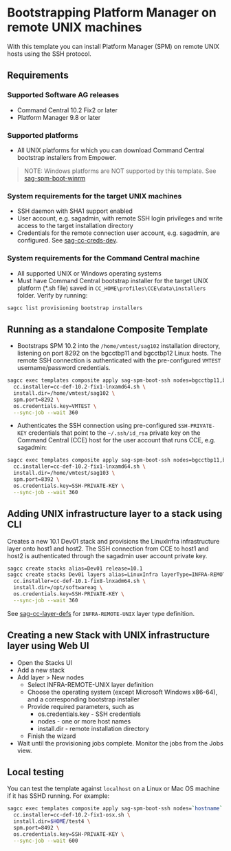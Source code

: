# Bootstrapping Platform Manager on remote UNIX machines

With this template you can install Platform Manager (SPM) on remote
UNIX hosts using the SSH protocol.

## Requirements

### Supported Software AG releases

* Command Central 10.2 Fix2 or later
* Platform Manager 9.8 or later

### Supported platforms

* All UNIX platforms for which you can download Command Central bootstrap installers from Empower.

> NOTE: Windows platforms are NOT supported by this template. See [sag-spm-boot-winrm](../sag-spm-boot-winrm/README.md)

### System requirements for the target UNIX machines

* SSH daemon with SHA1 support enabled
* User account, e.g. sagadmin, with remote SSH login privileges and write access to the target installation directory
* Credentials for the remote connection user account, e.g. sagadmin, are configured. See [sag-cc-creds-dev](../sag-cc-creds-dev/README.md).

### System requirements for the Command Central machine

* All supported UNIX or Windows operating systems
* Must have Command Central bootstrap installer for the target UNIX platform (*.sh file) saved in `CC_HOME\profiles\CCE\data\installers` folder. Verify by running:

```bash
sagcc list provisioning bootstrap installers
```

## Running as a standalone Composite Template

* Bootstraps SPM 10.2 into the `/home/vmtest/sag102` installation directory, listening on port 8292 on
the bgcctbp11 and bgcctbp12 Linux hosts. The remote SSH connection is authenticated with the pre-configured
`VMTEST` username/password credentials.

```bash
sagcc exec templates composite apply sag-spm-boot-ssh nodes=bgcctbp11,bgcctbp12 \
  cc.installer=cc-def-10.2-fix1-lnxamd64.sh \
  install.dir=/home/vmtest/sag102 \
  spm.port=8292 \
  os.credentials.key=VMTEST \
  --sync-job --wait 360
```

* Authenticates the SSH connection using pre-configured `SSH-PRIVATE-KEY` credentials that point
to the `~/.ssh/id_rsa` private key on the Command Central (CCE) host for the user account that runs CCE, e.g. sagadmin:

```bash
sagcc exec templates composite apply sag-spm-boot-ssh nodes=bgcctbp11,bgcctbp12 \
  cc.installer=cc-def-10.2-fix1-lnxamd64.sh \
  install.dir=/home/vmtest/sag103 \
  spm.port=8392 \
  os.credentials.key=SSH-PRIVATE-KEY \
  --sync-job --wait 360
```

## Adding UNIX infrastructure layer to a stack using CLI

Creates a new 10.1 Dev01 stack and provisions the LinuxInfra infrastructure layer onto host1 and host2.
The SSH connection from CCE to host1 and host2 is authenticated through the sagadmin user account private key.

```bash
sagcc create stacks alias=Dev01 release=10.1
sagcc create stacks Dev01 layers alias=LinuxInfra layerType=INFRA-REMOTE-UNIX nodes=host1,host2 \
  cc.installer=cc-def-10.1-fix8-lnxadm64.sh \
  install.dir=/opt/softwareag \
  os.credentials.key=SSH-PRIVATE-KEY \
  --sync-job --wait 360
```

See [sag-cc-layer-defs](../sag-cc-layer-defs/template.yaml) for `INFRA-REMOTE-UNIX` layer type definition.

## Creating a new Stack with UNIX infrastructure layer using Web UI

* Open the Stacks UI
* Add a new stack
* Add layer > New nodes
  * Select INFRA-REMOTE-UNIX layer definition
  * Choose the operating system (except Microsoft Windows x86-64), and a corresponding bootstrap installer
  * Provide required parameters, such as
    * os.credentials.key - SSH credentials
    * nodes - one or more host names
    * install.dir - remote installation directory
  * Finish the wizard
* Wait until the provisioning jobs complete. Monitor the jobs from the Jobs view.

## Local testing

You can test the template against `localhost` on a Linux or Mac OS machine if it has SSHD running.
For example:

```bash
sagcc exec templates composite apply sag-spm-boot-ssh nodes=`hostname` \
  cc.installer=cc-def-10.2-fix1-osx.sh \
  install.dir=$HOME/test4 \
  spm.port=8492 \
  os.credentials.key=SSH-PRIVATE-KEY \
  --sync-job --wait 600
```
